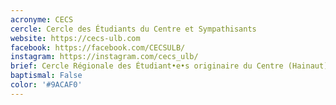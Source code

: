 ```yaml
---
acronyme: CECS
cercle: Cercle des Étudiants du Centre et Sympathisants
website: https://cecs-ulb.com
facebook: https://facebook.com/CECSULB/
instagram: https://instagram.com/cecs_ulb/
brief: Cercle Régionale des Étudiant•e•s originaire du Centre (Hainaut)
baptismal: False
color: '#9ACAF0'
---
```

